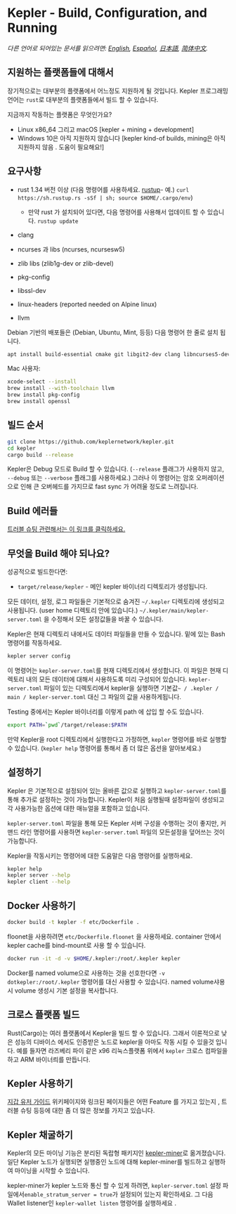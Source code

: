 # Kepler - Build, Configuration, and Running

*다른 언어로 되어있는 문서를 읽으려면: [English](build.md), [Español](build_ES.md), [日本語](build_JP.md), [简体中文](build_ZH-CN.md).*

## 지원하는 플랫폼들에 대해서

장기적으로는 대부분의 플랫폼에서 어느정도 지원하게 될 것입니다.
Kepler 프로그래밍 언어는 `rust`로 대부분의 플랫폼들에서 빌드 할 수 있습니다.

지금까지 작동하는 플랫폼은 무엇인가요?

* Linux x86_64 그리고 macOS [kepler + mining + development]
* Windows 10은 아직 지원하지 않습니다 [kepler kind-of builds, mining은 아직 지원하지 않음 . 도움이 필요해요!]

## 요구사항

* rust 1.34 버전 이상  (다음 명령어를 사용하세요. [rustup]((https://www.rustup.rs/))- 예.) `curl https://sh.rustup.rs -sSf | sh; source $HOME/.cargo/env`)

  * 만약 rust 가 설치되어 있다면, 다음 명령어를 사용해서 업데이트 할 수 있습니다.
    `rustup update`
* clang
* ncurses 과 libs (ncurses, ncursesw5)
* zlib libs (zlib1g-dev or zlib-devel)
* pkg-config
* libssl-dev
* linux-headers (reported needed on Alpine linux)
* llvm

Debian 기반의 배포들은 (Debian, Ubuntu, Mint, 등등) 다음 명령어 한 줄로 설치 됩니다.

```sh
apt install build-essential cmake git libgit2-dev clang libncurses5-dev libncursesw5-dev zlib1g-dev pkg-config libssl-dev llvm
```

Mac 사용자:

```sh
xcode-select --install
brew install --with-toolchain llvm
brew install pkg-config
brew install openssl
```

## 빌드 순서

```sh
git clone https://github.com/keplernetwork/kepler.git
cd kepler
cargo build --release
```

Kepler은 Debug 모드로 Build 할 수 있습니다. (`--release` 플래그가 사용하지 않고, `--debug` 또는 `--verbose` 플래그를 사용하세요.) 그러나 이 명령어는 암호 오퍼레이션으로 인해 큰 오버헤드를 가지므로 fast sync 가 어려울 정도로 느려집니다.

## Build 에러들

[트러블 슈팅 관련해서는 이 링크를 클릭하세요.](https://github.com/keplernetwork/docs/wiki/Troubleshooting)

## 무엇을 Build 해야 되나요?

성공적으로 빌드한다면:

* `target/release/kepler` - 메인 kepler 바이너리 디렉토리가 생성됩니다.

모든 데이터, 설정, 로그 파일들은 기본적으로 숨겨진 `~/.kepler` 디렉토리에 생성되고 사용됩니다. (user home 디렉토리 안에 있습니다.)
`~/.kepler/main/kepler-server.toml` 을 수정해서 모든 설정값들을 바꿀 수 있습니다.

Kepler은 현재 디렉토리 내에서도 데이터 파일들을 만들 수 있습니다. 밑에 있는 Bash 명령어를 작동하세요.

```sh
kepler server config
```

이 명령어는 `kepler-server.toml`를 현재 디렉토리에서 생성합니다.
이 파일은 현재 디렉토리 내의 모든 데이터에 대해서 사용하도록 미리 구성되어 있습니다.
`kepler-server.toml` 파일이 있는 디렉토리에서 kepler을 실행하면 기본값`~ / .kepler / main / kepler-server.toml` 대신 그 파일의 값을 사용하게됩니다.

Testing 중에서는 Kepler 바이너리를 이렇게 path 에 삽입 할 수도 있습니다.

```sh
export PATH=`pwd`/target/release:$PATH
```

만약 Kepler을 root 디렉토리에서 실행한다고 가정하면, `kepler` 명령어를 바로 실행할 수 있습니다. (`kepler help` 명령어를 통해서 좀 더 많은 옵션을 알아보세요.)

## 설정하기

Kepler 은 기본적으로 설정되어 있는 올바른 값으로 실행하고 `kepler-server.toml`를 통해 추가로 설정하는 것이 가능합니다.
Kepler이 처음 실행될때 설정파일이 생성되고 각 사용가능한 옵션에 대한 매뉴얼을 포함하고 있습니다.

`kepler-server.toml` 파일을 통해 모든 Kepler 서버 구성을 수행하는 것이 좋지만,
커맨드 라인 명령어를 사용하면 `kepler-server.toml` 파일의 모든설정을 덮어쓰는 것이 가능합니다.

Kepler을 작동시키는 명령어에 대한 도움말은 다음 명령어를 실행하세요.

```sh
kepler help
kepler server --help
kepler client --help
```

## Docker 사용하기

```sh
docker build -t kepler -f etc/Dockerfile .
```

floonet을 사용하려면 `etc/Dockerfile.floonet` 을 사용하세요.
container 안에서 kepler cache를 bind-mount로 사용 할 수 있습니다.

```sh
docker run -it -d -v $HOME/.kepler:/root/.kepler kepler
```

Docker를 named volume으로 사용하는 것을 선호한다면 `-v dotkepler:/root/.kepler` 명령어를 대신 사용할 수 있습니다.
named volume샤용시 volume 생성시 기본 설정을 복사합니다.

## 크로스 플랫폼 빌드

Rust(Cargo)는 여러 플랫폼에서 Kepler을 빌드 할 수 있습니다. 그래서 이론적으로 낮은 성능의 디바이스 에서도 인증받은 노드로 kepler을 아마도 작동 시킬 수 있을것 입니다.
예를 들자면 라즈베리 파이 같은 x96 리눅스플랫폼 위에서 `kepler` 크로스 컴파일을 하고 ARM 바이너릐를 만듭니다.

## Kepler 사용하기

[지갑 유저 가이드](https://github.com/keplernetwork/docs/wiki/Wallet-User-Guide) 위키페이지와 링크된 페이지들은 어떤 Feature 를 가지고 있는지 , 트러블 슈팅 등등에 대한 좀 더 많은 정보를 가지고 있습니다.

## Kepler 채굴하기

Kepler의 모든 마이닝 기능은 분리된 독랍형 패키지인 [kepler-miner](https://github.com/keplernetwork/kepler-miner)로 옮겨졌습니다.
일단 Kepler 노드가 실행되면 실행중인 노드에 대해 kepler-miner를 빌드하고 실행하여 마이닝을 시작할 수 있습니다.

kepler-miner가 kepler 노드와 통신 할 수 있게 하려면, `kepler-server.toml` 설정 파일에서`enable_stratum_server = true`가 설정되어 있는지 확인하세요. 그 다음 Wallet listener인 `kepler-wallet listen` 명령어를 실행하세요 .